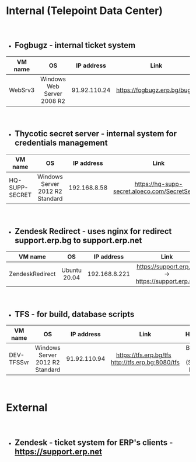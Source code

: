 # Internal (Telepoint Data Center)

&nbsp;

- ## Fogbugz - internal ticket system 

|  VM name | OS   | IP address | Link | Hypervisor |
|---|:---:|:---:|:---:|:----:|
| WebSrv3 | Windows Web Server 2008 R2 | 91.92.110.24 | https://fogbugz.erp.bg/bugs/ | Server8 |

&nbsp;

-  ## Thycotic secret server - internal system for credentials management

|  VM name | OS | IP address | Link | Hypervisor |
|---|:---:|:---:|:---:|:---:|
| HQ-SUPP-SECRET | Windows Server 2012 R2 Standard | 192.168.8.58 | https://hq-supp-secret.aloeco.com/SecretServer/ | Server8 |

&nbsp;

- ## Zendesk Redirect - uses nginx for redirect support.erp.bg to support.erp.net 

| VM name | OS | IP address | Link | Hypervisor |
|---|:---:|:---:|:---:|:---:|
| ZendeskRedirect  | Ubuntu 20.04 | 192.168.8.221 | https://support.erp.bg -> https://support.erp.net | Server8 |

 &nbsp;

 - ## TFS - for build, database scripts

| VM name | OS | IP address | Link | Hypervisor |
|---|:---:|:---:|:---:|:---:|
| DEV-TFSSvr | Windows Server 2012 R2 Standard | 91.92.110.94 | https://tfs.erp.bg/tfs &nbsp; http://tfs.erp.bg:8080/tfs | BG1-SYS-HPV02S (Supported by Zetta) |

&nbsp;

# External

&nbsp;

- ## Zendesk - ticket system for ERP's clients - https://support.erp.net

